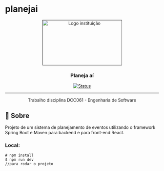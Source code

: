 # planejai
<p align="center">
  <a href="" rel="noopener">
 <img width=261px height=148px src="https://upload.wikimedia.org/wikipedia/commons/thumb/7/71/Logo_da_UFJF.png/640px-Logo_da_UFJF.png" alt="Logo instituição"></a>
</p>

<h3 align="center">Planeja aí</h3>

<div align="center">

  [![Status](https://img.shields.io/badge/status-active-success.svg)]() 

</div>

---

<p align="center">  Trabalho disciplina DCC061 - Engenharia de Software
    <br> 
</p>


## 🧐 Sobre <a name = "about"></a>
Projeto de um sistema de planejamento de eventos utilizando o framework Spring Boot e Maven para backend e para front-end React.




### Local: 
```
# npm install
$ npm run dev
//para rodar o projeto 
```